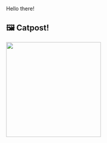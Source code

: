 Hello there!



## 🖼️ Catpost!

<sub>
    <img src="https://cdn2.thecatapi.com/images/3LPcaKi5F.png" height="256">
</sub>

